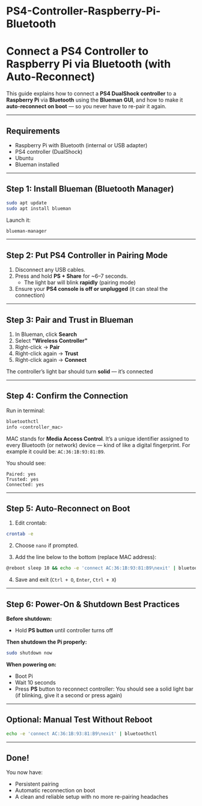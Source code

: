 # PS4-Controller-Raspberry-Pi-Bluetooth

# Connect a PS4 Controller to Raspberry Pi via Bluetooth (with Auto-Reconnect)

This guide explains how to connect a **PS4 DualShock controller** to a **Raspberry Pi** via **Bluetooth** using the **Blueman GUI**, and how to make it **auto-reconnect on boot** — so you never have to re-pair it again.

---

## Requirements

- Raspberry Pi with Bluetooth (internal or USB adapter)
- PS4 controller (DualShock)
- Ubuntu
- Blueman installed

---

## Step 1: Install Blueman (Bluetooth Manager)

```bash
sudo apt update
sudo apt install blueman
```

Launch it:
```bash
blueman-manager
```

---

## Step 2: Put PS4 Controller in Pairing Mode

1. Disconnect any USB cables.
2. Press and hold **PS + Share** for ~6–7 seconds.
   - The light bar will blink **rapidly** (pairing mode)
3. Ensure your **PS4 console is off or unplugged** (it can steal the connection)

---

## Step 3: Pair and Trust in Blueman

1. In Blueman, click **Search**
2. Select **"Wireless Controller"**
3. Right-click → **Pair**
4. Right-click again → **Trust**
5. Right-click again → **Connect**

The controller’s light bar should turn **solid** — it’s connected 

---

## Step 4: Confirm the Connection

Run in terminal:
```bash
bluetoothctl
info <controller_mac>
```

MAC stands for **Media Access Control**. It’s a unique identifier assigned to every Bluetooth (or network) device — kind of like a digital fingerprint.
For example it could be: `AC:36:1B:93:81:B9`.


You should see:
```
Paired: yes
Trusted: yes
Connected: yes
```

---

## Step 5: Auto-Reconnect on Boot

1. Edit crontab:
```bash
crontab -e
```

2. Choose `nano` if prompted.

3. Add the line below to the bottom (replace MAC address):
```bash
@reboot sleep 10 && echo -e 'connect AC:36:1B:93:81:B9\nexit' | bluetoothctl
```

4. Save and exit (`Ctrl + O`, `Enter`, `Ctrl + X`)

---

## Step 6: Power-On & Shutdown Best Practices

**Before shutdown:**
- Hold **PS button** until controller turns off

**Then shutdown the Pi properly:**
```bash
sudo shutdown now
```

**When powering on:**
- Boot Pi
- Wait 10 seconds
- Press **PS** button to reconnect controller: You should see a solid light bar (if blinking, give it a second or press again)

---

## Optional: Manual Test Without Reboot

```bash
echo -e 'connect AC:36:1B:93:81:B9\nexit' | bluetoothctl
```

---

## Done!

You now have:
- Persistent pairing
- Automatic reconnection on boot
- A clean and reliable setup with no more re-pairing headaches
